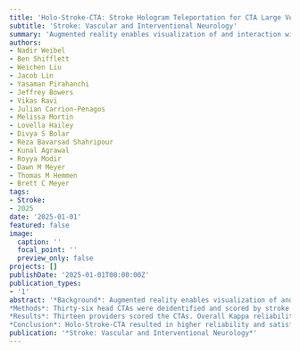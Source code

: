 ```yaml
---
title: 'Holo-Stroke-CTA: Stroke Hologram Teleportation for CTA Large Vessel Occlusion Assessments'
subtitle: 'Stroke: Vascular and Interventional Neurology'
summary: 'Augmented reality enables visualization of and interaction with both physical and virtual environments. Holograms can allow 3‐dimensional image transmission to distant sites, allowing patients to interact with providers as if in the same space. Our prior publication resulted in high satisfaction/immersion for patients interacting with Holo‐Stroke providers. Our aim here was to determine if providers assessing computed tomographic angiographies (CTAs) for large vessel occlusion would result in reliability and satisfaction.'
authors:
- Nadir Weibel
- Ben Shifflett
- Weichen Liu
- Jacob Lin
- Yasaman Pirahanchi
- Jeffrey Bowers
- Vikas Ravi
- Julian Carrion-Penagos
- Melissa Mortin
- Lovella Hailey
- Divya S Bolar
- Reza Bavarsad Shahripour
- Kunal Agrawal
- Royya Modir
- Dawn M Meyer
- Thomas M Hemmen
- Brett C Meyer
tags:
- Stroke:
- 2025
date: '2025-01-01'
featured: false
image:
  caption: ''
  focal_point: ''
  preview_only: false
projects: []
publishDate: '2025-01-01T00:00:00Z'
publication_types:
- '1'
abstract: '*Background*: Augmented reality enables visualization of and interaction with both physical and virtual environments. Holograms can allow 3‐dimensional image transmission to distant sites, allowing patients to interact with providers as if in the same space. Our prior publication resulted in high satisfaction/immersion for patients interacting with Holo‐Stroke providers. Our aim here was to determine if providers assessing computed tomographic angiographies (CTAs) for large vessel occlusion would result in reliability and satisfaction. 
*Methods*: Thirty‐six head CTAs were deidentified and scored by stroke faculty, fellows, and nurse practitioners for large vessel occlusion using digital imaging and communications in medicine (DICOM) viewer. CTAs were presented 2 months later via Holo‐Stroke. Holograms were positioned in 3‐dimensional space, viewable through the Hololens‐2, and scored by the same providers. Kappa reliability was assessed comparing scores to gold standard (radiology report). Satisfaction was assessed via Likert scale.
*Results*: Thirteen providers scored the CTAs. Overall Kappa reliability, compared with gold standard, was 0.78 (81%) DICOM versus 0.94 (94%) Holo‐Stroke‐CTA (P<0.0001). Overall % correct was 81% versus 94% (P<0.001). Holo‐Stroke‐CTA reliability improved for most examiners: Overall (κ = 0.78 [81%] versus 0.94 [94%]), faculty (κ = 0.85 [87%] versus 0.92 [93%]), nurse practitioners (κ = 0.81 [83%] versus 0.90 [92%]), and fellows (κ = 0.68 [72%] versus 0.97 [97%]). Overall middle cerebral artery (κ = 0.76 [86%] versus 0.93 [96%]), internal carotid artery (κ = 0.8 [88%] versus 0.9 [94%]), and basilar (κ = 0.73 [95%] versus 0.82 [96%]) scored high, with marked improvement for anterior cerebral artery (κ = 0.3 [39%] versus 0.91 [94%]), and posterior cerebral artery (κ = 0.55 [70%] versus 0.95 [98%]). Likert satisfaction "overall" was 18 DICOM, 48 Holo‐Stroke‐CTA (P = 0.002 with the percentage increasing from 39% to 96%. "Immersion" scores were 0, 10 (P = 0.001), "ease of use" 5, 9 (P = 0.002), "accuracy" 7, 9 (P = 0.002), "technology advancement" 4, 10 (P = 0.001), and "interest" 3, 10 (P = 0.002).
*Conclusion*: Holo‐Stroke‐CTA resulted in higher reliability and satisfaction versus standard DICOM telestroke teleradiology. Providers noted the ability to see 3‐dimensional vessels in virtual space versus scrolling through axial/sagittal/coronal images, resulting in higher accuracy. Even for trainees and difficult‐to‐assess vessels, providers were more able to identify large vessel occlusions using Holo‐Stroke‐CTA. Providers were enthusiastic for the immersive radiology assessment, with the ability to immersively resize, rotate, and investigate hologram in 3‐dimensional virtual space. Though further assessments are needed, Holo‐Stroke‐CTA can help providers more easily, and at a glance, evaluate CTA for large vessel occlusion.'
publication: '*Stroke: Vascular and Interventional Neurology*'
---
```

